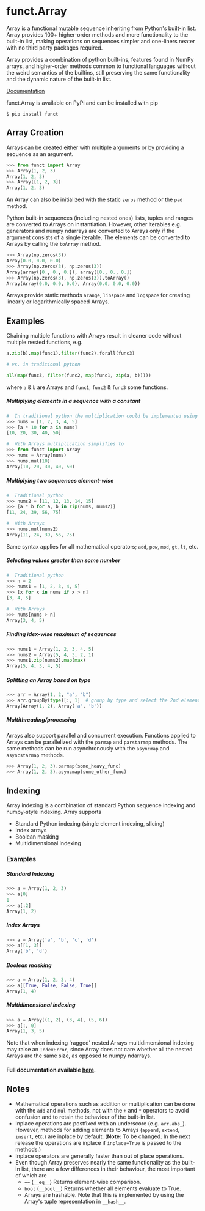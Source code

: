 # funct.Array

Array is a functional mutable sequence inheriting from Python's built-in list.
Array provides 100+ higher-order methods and more functionality to the built-in
list, making operations on sequences simpler and one-liners neater
with no third party packages required.

Array provides a combination of python built-ins, features found in NumPy arrays,
and higher-order methods common to functional languages
without the weird semantics of the builtins, still preserving
the same functionality and the dynamic nature of the built-in list.

[Documentation](https://Lauriat.github.io/funct/Array.html)

funct.Array is available on PyPi and can be installed with pip
```
$ pip install funct
```

Array Creation
-------
Arrays can be created either with multiple arguments or by providing a sequence
as an argument.

```python
>>> from funct import Array
>>> Array(1, 2, 3)
Array(1, 2, 3)
>>> Array([1, 2, 3])
Array(1, 2, 3)
```

An Array can also be initialized with the static `zeros` method or the `pad` method.

Python built-in sequences (including nested ones) lists, tuples and ranges are converted to
Arrays on instantiation. However, other iterables e.g. generators and numpy ndarrays
are converted to Arrays only if the argument consists of a single iterable. The elements
can be converted to Arrays by calling the `toArray` method.
```python
>>> Array(np.zeros(3))
Array(0.0, 0.0, 0.0)
>>> Array(np.zeros(3), np.zeros(3))
Array(array([0., 0., 0.]), array([0., 0., 0.])
>>> Array(np.zeros(3), np.zeros(3)).toArray()
Array(Array(0.0, 0.0, 0.0), Array(0.0, 0.0, 0.0))
```

Arrays provide static methods `arange`, `linspace` and `logspace` for
creating linearly or logarithmically spaced Arrays.

Examples
-------

Chaining multiple functions with Arrays result in cleaner code without multiple
nested functions, e.g.
```python
a.zip(b).map(func1).filter(func2).forall(func3)

# vs. in traditional python

all(map(func3, filter(func2, map(func1, zip(a, b)))))
```
where `a` & `b` are Arrays and `func1`, `func2` & `func3` some functions.

##### Multiplying elements in a sequence with a constant

```python
#  In traditional python the multiplication could be implemented using list comprehensions as follows
>>> nums = [1, 2, 3, 4, 5]
>>> [a * 10 for a in nums]
[10, 20, 30, 40, 50]

#  With Arrays multiplication simplifies to
>>> from funct import Array
>>> nums = Array(nums)
>>> nums.mul(10)
Array(10, 20, 30, 40, 50)
```
##### Multiplying two sequences element-wise
```python
#  Traditional python
>>> nums2 = [11, 12, 13, 14, 15]
>>> [a * b for a, b in zip(nums, nums2)]
[11, 24, 39, 56, 75]

#  With Arrays
>>> nums.mul(nums2)
Array(11, 24, 39, 56, 75)
```
Same syntax applies for all mathematical operators; `add`, `pow`, `mod`, `gt`, `lt`, etc.

##### Selecting values greater than some number
```python
#  Traditional python
>>> n = 2
>>> nums1 = [1, 2, 3, 4, 5]
>>> [x for x in nums if x > n]
[3, 4, 5]

#  With Arrays
>>> nums[nums > n]
Array(3, 4, 5)
```
##### Finding idex-wise maximum of sequences
```python
>>> nums1 = Array(1, 2, 3, 4, 5)
>>> nums2 = Array(5, 4, 3, 2, 1)
>>> nums1.zip(nums2).map(max)
Array(5, 4, 3, 4, 5)
```
##### Splitting an Array based on type
```python
>>> arr = Array(1, 2, "a", "b")
>>> arr.groupBy(type)[:, 1]  # group by type and select the 2nd element of the tuples
Array(Array(1, 2), Array('a', 'b'))
```

##### Multithreading/processing

Arrays also support parallel and concurrent execution.
Functions applied to Arrays can be parallelized with the `parmap` and
`parstarmap` methods. The same methods can be run asynchronously with the `asyncmap` and
`asyncstarmap` methods.
```python
>>> Array(1, 2, 3).parmap(some_heavy_func)
>>> Array(1, 2, 3).asyncmap(some_other_func)
```


Indexing
-------
Array indexing is a combination of standard Python sequence indexing and numpy-style
indexing.
Array supports
  - Standard Python indexing (single element indexing, slicing)
  - Index arrays
  - Boolean masking
  - Multidimensional indexing

### Examples

##### Standard Indexing
```python
>>> a = Array(1, 2, 3)
>>> a[0]
1
>>> a[:2]
Array(1, 2)
```

##### Index Arrays
```python
>>> a = Array('a', 'b', 'c', 'd')
>>> a[[1, 3]]
Array('b', 'd')
```

##### Boolean masking
```python
>>> a = Array(1, 2, 3, 4)
>>> a[[True, False, False, True]]
Array(1, 4)
```

##### Multidimensional indexing
```python
>>> a = Array((1, 2), (3, 4), (5, 6))
>>> a[:, 0]
Array(1, 3, 5)
```
Note that when indexing 'ragged' nested Arrays multidimensional indexing may
raise an `IndexError`, since Array does not care whether all the nested Arrays are
the same size, as opposed to numpy ndarrays.


#### Full documentation available [here](https://Lauriat.github.io/funct/Array.html).

Notes
-------
- Mathematical operations such as addition or multiplication can be done with the
  `add` and `mul` methods, not with the `+` and `*` operators to avoid confusion and to
  retain the behaviour of the built-in list.
- Inplace operations are postfixed with an underscore (e.g. `arr.abs_`). However,
  methods for adding elements to Arrays (`append`, `extend`, `insert`, etc.) are inplace
  by default. (**Note:** To be changed. In the next release the operations are inplace
  if `inplace=True` is passed to the methods.)
- Inplace operators are generally faster than out of place operations.
- Even though Array preserves nearly the same functionality
  as the built-in list, there are a few differences in their behaviour, the most
  important of which are
    - `==` (`__eq__`) Returns element-wise comparison.
    - `bool` (`__bool__`) Returns whether all elements evaluate to True.
    - Arrays are hashable. Note that this is implemented by using the Array's tuple representation in `__hash__`.
